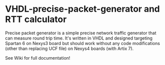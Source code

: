 VHDL-precise-packet-generator and RTT calculator
================================================

Precise packet generator is a simple precise network traffic generator that can measure round trip time. It's written in VHDL and designed targeting Spartan 6 on Nexys3 board but should work without any code modifications (other than replacing UCF file) on Nexys4 boards (with Artix 7).

See Wiki for full documentation!
